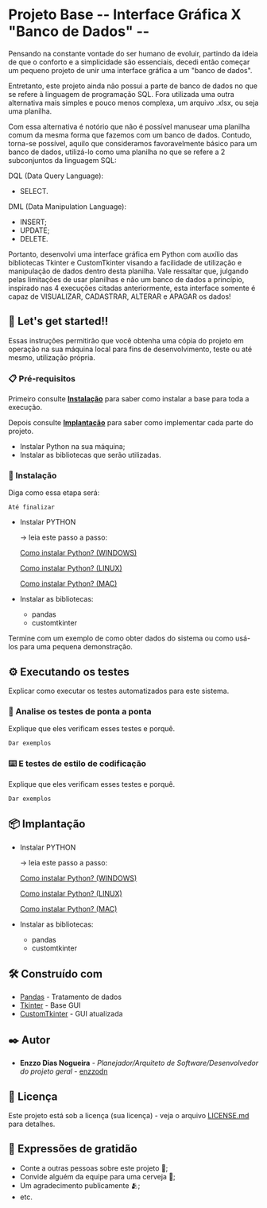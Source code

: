 # Projeto Base -- Interface Gráfica X "Banco de Dados" --

Pensando na constante vontade do ser humano de evoluir, partindo da ideia de que o conforto e a simplicidade são essenciais, decedi então começar um pequeno projeto de unir uma interface gráfica a um "banco de dados".

Entretanto, este projeto ainda não possui a parte de banco de dados no que se refere à linguagem de programação SQL. Fora utilizada uma outra alternativa mais simples e pouco menos complexa, um arquivo .xlsx, ou seja uma planilha.

Com essa alternativa é notório que não é possível manusear uma planilha comum da mesma forma que fazemos com um banco de dados. Contudo, torna-se possível, aquilo que consideramos favoravelmente básico para um banco de dados, utilizá-lo como uma planilha no que se refere a 2 subconjuntos da linguagem SQL:
  
  DQL (Data Query Language):
  * SELECT.

  DML (Data Manipulation Language):
  * INSERT;
  * UPDATE;
  * DELETE.

Portanto, desenvolvi uma interface gráfica em Python com auxílio das bibliotecas Tkinter e CustomTkinter visando a facilidade de utilização e manipulação de dados dentro desta planilha.
Vale ressaltar que, julgando pelas limitações de usar planilhas e não um banco de dados a princípio, inspirado nas 4 execuções citadas anteriormente, esta interface somente é capaz de VISUALIZAR, CADASTRAR, ALTERAR e APAGAR os dados!


## 🚀 Let's get started!!

Essas instruções permitirão que você obtenha uma cópia do projeto em operação na sua máquina local para fins de desenvolvimento, teste ou até mesmo, utilização própria.

### 📋 Pré-requisitos
Primeiro consulte **[Instalação](#-Instala%C3%A7%C3%A3o)** para saber como instalar a base para toda a execução.

Depois consulte **[Implantação](#-implanta%C3%A7%C3%A3o)** para saber como implementar cada parte do projeto.

* Instalar Python na sua máquina;
* Instalar as bibliotecas que serão utilizadas.

### 🔧 Instalação

Diga como essa etapa será:

```
Até finalizar
```

- Instalar PYTHON

  -> leia este passo a passo:

    [Como instalar Python? (WINDOWS)](https://python.org.br/instalacao-windows/)

    [Como instalar Python? (LINUX)](https://python.org.br/instalacao-linux/)

    [Como instalar Python? (MAC)](https://python.org.br/instalacao-mac/)

- Instalar as bibliotecas:
  - pandas
  - customtkinter

Termine com um exemplo de como obter dados do sistema ou como usá-los para uma pequena demonstração.

## ⚙️ Executando os testes

Explicar como executar os testes automatizados para este sistema.

### 🔩 Analise os testes de ponta a ponta

Explique que eles verificam esses testes e porquê.

```
Dar exemplos
```

### ⌨️ E testes de estilo de codificação

Explique que eles verificam esses testes e porquê.

```
Dar exemplos
```

## 📦 Implantação

- Instalar PYTHON

  -> leia este passo a passo:

    [Como instalar Python? (WINDOWS)](https://python.org.br/instalacao-windows/)

    [Como instalar Python? (LINUX)](https://python.org.br/instalacao-linux/)

    [Como instalar Python? (MAC)](https://python.org.br/instalacao-mac/)

- Instalar as bibliotecas:
  - pandas
  - customtkinter

## 🛠️ Construído com

* [Pandas](https://pandas.pydata.org/docs/) - Tratamento de dados
* [Tkinter](https://docs.python.org/3/library/tkinter.html) - Base GUI
* [CustomTkinter](https://customtkinter.tomschimansky.com/) - GUI atualizada

## ✒️ Autor

* **Enzzo Dias Nogueira** - *Planejador/Arquiteto de Software/Desenvolvedor do projeto geral* - [enzzodn](https://github.com/enzzodn)

## 📄 Licença

Este projeto está sob a licença (sua licença) - veja o arquivo [LICENSE.md](https://github.com/usuario/projeto/licenca) para detalhes.

## 🎁 Expressões de gratidão

* Conte a outras pessoas sobre este projeto 📢;
* Convide alguém da equipe para uma cerveja 🍺;
* Um agradecimento publicamente 🫂;
* etc.
